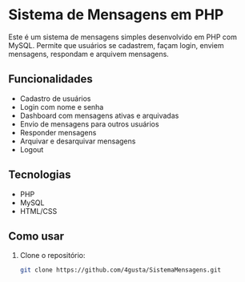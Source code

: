 # Sistema de Mensagens em PHP

Este é um sistema de mensagens simples desenvolvido em PHP com MySQL. Permite que usuários se cadastrem, façam login, enviem mensagens, respondam e arquivem mensagens.

## Funcionalidades

- Cadastro de usuários
- Login com nome e senha
- Dashboard com mensagens ativas e arquivadas
- Envio de mensagens para outros usuários
- Responder mensagens
- Arquivar e desarquivar mensagens
- Logout

## Tecnologias

- PHP
- MySQL
- HTML/CSS

## Como usar

1. Clone o repositório:
   ```bash
   git clone https://github.com/4gusta/SistemaMensagens.git
